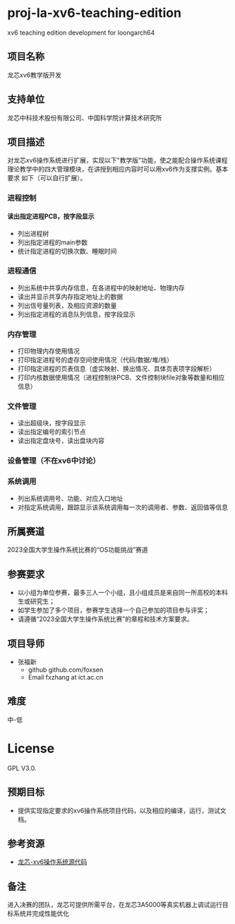 # proj-la-xv6-teaching-edition
xv6 teaching edition development for loongarch64

## 项目名称
龙芯xv6教学版开发

## 支持单位
龙芯中科技术股份有限公司、中国科学院计算技术研究所

## 项目描述
对龙芯xv6操作系统进行扩展，实现以下"教学版"功能，使之能配合操作系统课程理论教学中的四大管理模块，在讲授到相应内容时可以用xv6作为支撑实例。基本要求
如下（可以自行扩展）。

### 进程控制
#### 读出指定进程PCB，按字段显示
* 列出进程树
* 列出指定进程的main参数
* 统计指定进程的切换次数、睡眠时间
### 进程通信
* 列出系统中共享内存信息，在各进程中的映射地址、物理内存
* 读出并显示共享内存指定地址上的数据
* 列出信号量列表，及相应资源的数量
* 列出指定进程的消息队列信息，按字段显示
### 内存管理
* 打印物理内存使用情况
* 打印指定进程号的虚存空间使用情况（代码/数据/堆/栈）
* 打印指定进程的页表信息（虚实映射、换出情况、具体页表项字段解析）
* 打印内核数据使用情况（进程控制块PCB、文件控制块file对象等数量和相应信息）
### 文件管理
* 读出超级块，按字段显示
* 读出指定编号的索引节点
* 读出指定盘块号，读出盘块内容
### 设备管理（不在xv6中讨论）
### 系统调用
* 列出系统调用号、功能、对应入口地址
* 对指定系统调用，跟踪显示该系统调用每一次的调用者、参数、返回值等信息

## 所属赛道
2023全国大学生操作系统比赛的“OS功能挑战”赛道

## 参赛要求
* 以小组为单位参赛，最多三人一个小组，且小组成员是来自同一所高校的本科生或研究生；
* 如学生参加了多个项目，参赛学生选择一个自己参加的项目参与评奖；
* 请遵循“2023全国大学生操作系统比赛”的章程和技术方案要求。

## 项目导师
* 张福新
    - github github.com/foxsen
    - Email  fxzhang at ict.ac.cn

## 难度
中-低

# License
GPL V3.0.

## 预期目标
* 提供实现指定要求的xv6操作系统项目代码，以及相应的编译，运行，测试文档。

## 参考资源
* [龙芯-xv6操作系统源代码](https://github.com/SKT-CPUOS/xv6-loongarch-exp)

## 备注
进入决赛的团队，龙芯可提供所需平台，在龙芯3A5000等真实机器上调试运行目标系统并完成性能优化
